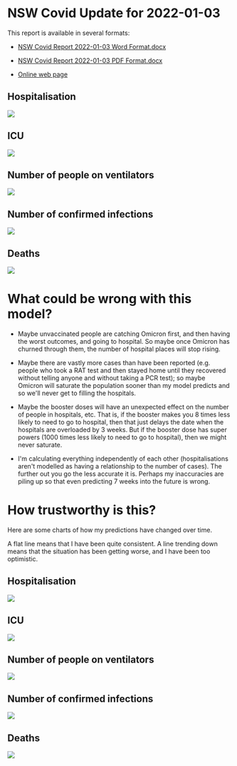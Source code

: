 # NSW Covid Update for 2022-01-03

This report is available in several formats:

- [NSW Covid Report 2022-01-03 Word Format.docx](https://github.com/solresol/yet-another-pandemic-prediction/tree/main/output/2022-01-03/nsw-covid-report-2022-01-03.docx)

- [NSW Covid Report 2022-01-03 PDF Format.docx](https://github.com/solresol/yet-another-pandemic-prediction/tree/main/output/2022-01-03/nsw-covid-report-2022-01-03.pdf)

- [Online web page](https://github.com/solresol/yet-another-pandemic-prediction/tree/main/output/README.md)


## Hospitalisation

![](2022-01-03/hospitalisation.png)

## ICU

![](2022-01-03/icu.png)

## Number of people on ventilators

![](2022-01-03/ventilators.png)

## Number of confirmed infections

![](2022-01-03/infection.png)

## Deaths

![](2022-01-03/deaths.png)


# What could be wrong with this model?

- Maybe unvaccinated people are catching Omicron first, and then having the worst outcomes, and going to hospital. So maybe once Omicron has churned through them, the number of hospital places will stop rising.

- Maybe there are vastly more cases than have been reported (e.g. people who took a RAT test and then stayed home until they recovered without telling anyone and without taking a PCR test); so maybe Omicron will saturate the population sooner than my model predicts and so we'll never get to filling the hospitals. 

- Maybe the booster doses will have an unexpected effect on the number of people in hospitals, etc. That is, if the booster makes you 8 times less likely to need to go to hospital, then that just delays the date when the hospitals are overloaded by 3 weeks. But if the booster dose has super powers (1000 times less likely to need to go to hospital), then we might never saturate.

- I'm calculating everything independently of each other (hospitalisations aren't modelled as having a relationship to the number of cases). The further out you go the less accurate it is. Perhaps my inaccuracies are piling up so that even predicting 7 weeks into the future is wrong.

# How trustworthy is this?

Here are some charts of how my predictions have changed over time.

A flat line means that I have been quite consistent. A line trending down means that the situation
has been getting worse, and I have been too optimistic.

## Hospitalisation

![](2022-01-03/historical/hospitalisation.png)

## ICU

![](2022-01-03/historical/icu.png)

## Number of people on ventilators

![](2022-01-03/historical/ventilators.png)

## Number of confirmed infections

![](2022-01-03/historical/infection.png)

## Deaths

![](2022-01-03/historical/deaths.png)

